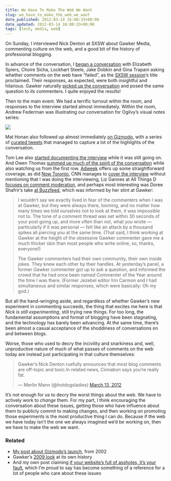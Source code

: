```yaml
---
title: We Have To Make The Web We Want
slug: we_have_to_make_the_web_we_want
date_published: 2012-03-14 16:00:33+00:00
date_updated: 2012-03-14 16:00:33+00:00
tags: [tech, media, web]
---
```

On Sunday, I interviewed Nick Denton at SXSW about Gawker Media, commenting culture on the web, and a good bit of the history of professional blogging.

In advance of the conversation, I [began a conversation](http://beta.branch.com/on-sunday-i-m-interviewing-nick-denton-at-sxsw-about-gawker-the-failure-of-comments-have-web-comments-failed?invitation=lmxtgeafsw1w7kqp&amp;response=accept) with Elizabeth Spiers, Choire Sicha, Lockhart Steele, Jake Dobkin and Gina Trapani asking whether comments on the web have “failed”, as the [SXSW session](http://schedule.sxsw.com/2012/events/event_IAP100127)‘s title proclaimed. Their responses, as expected, were both insightful and hilarious. Gawker naturally [picked up the conversation](http://gawker.com/5892025/dear-commenters-do-you-think-internet-comments-have-failed-and-whose-fault-is-it) and posed the same question to *its* commenters. I quite enjoyed the results!

Then to the main event. We had a terrific turnout within the room, and responses to the interview started almost immediately. Within the room, Andrew Federman was illustrating our conversation for Ogilvy’s visual notes series:

[![](/images/oglivy-notes-gawker-comments.jpg)](https://web.archive.org/web/20120511093652/https://ogilvynotes.com/49790/454990/sxsw-2012/the-nick-denton-interview-the-failure-of-comments "Sketch notes on Gawker comments converastion")

Mat Honan also followed up almost immediately [on Gizmodo](http://gizmodo.com/5892301/heres-what-nick-denton-said-about-his-own-commenters), with a series of [curated tweets](http://storify.com/mat/nick-denton-talks-about-you) that managed to capture a lot of the highlights of the conversation.

Tom Lee also [started documenting the interview](http://www.manifestdensity.net/2012/03/11/sxsw-lessons-from-the-distant-past/) while it was still going on. And Owen Thomas [summed up much of the spirit of the conversation](http://www.dailydot.com/business/gawker-media-nick-denton-tragedy-of-comments/) while also watching us from the first row. [Adweek](http://www.adweek.com/news/press/nick-denton-tragedy-comments-138881) offers up some straightforward coverage, as did [Now Toronto](http://www.nowtoronto.com/guides/sxsw/2012/story.cfm?content=185653), CNN manages to [cover the interview](http://www.cnn.com/2012/03/11/tech/web/online-comments-sxsw/index.html) without mentioning that I was doing the interviewing, Liz Gannes at All Things D [focuses on comment moderation](http://allthingsd.com/20120311/gawker-will-deputize-commenters-says-nick-denton-at-sxsw/), and perhaps most interesting was Doree Shafrir’s take [at Buzzfeed](http://www.buzzfeed.com/doree/gawker-medias-commenter-problem), which was informed by her stint at Gawker:

> I wouldn’t say we exactly lived in fear of the commenters when I was at Gawker, but they were always there, looming, and no matter how many times we told ourselves not to look at them, it was impossible not to. The tone of a comment thread was set within 30 seconds of your post going up, and more often than not, what you wrote — particularly if it was personal — felt like an attack by a thousand spikes all piercing you at the same time. (That said, I think working at Gawker at the height of the obsessive Gawker commenter gave me a much thicker skin than most people who write online, so, thanks, everyone!)
> 
> The Gawker commenters had their own community, their own inside jokes. They knew each other by their handles. At yesterday’s panel, a former Gawker commenter got up to ask a question, and informed the crowd that he had once been named Commenter of the Year around the time I was there. (Former Jezebel editor Irin Carmon and I had simultaneous and similar responses, which were basically: Oh my god.)

But all the hand-wringing aside, and regardless of whether Gawker’s new experiment in commenting succeeds, the thing that excites me here is that *Nick is still experimenting*, still trying new things. For too long, the fundamental assumptions and format of blogging have been stagnating, and the technology has barely been advancing. At the same time, there’s been almost a casual acceptance of the shoddiness of conversations on and between blogs.

Worse, those who used to decry the incivility and snarkiness and, well, unproductive nature of much of what passes of comments on the web today are instead just participating in that culture themselves:

> Gawker’s Nick Denton ruefully announces that most blog comments are off-topic and toxic.In related news, Cinnabon says you’re really fat.
> 
> — Merlin Mann (@hotdogsladies) [March 13, 2012](https://twitter.com/hotdogsladies/status/179460576244797441)

It’s not enough for us to decry the worst things about the web. We have to actively work to *change* them. For my part, I think encouraging the conversation about these issues, getting those who have influence about them to publicly commit to making changes, and then working on promoting those experiments is the most productive thing I can do. Because if the web we have today isn’t the one we always imagined we’d be working on, then we have to make the web we want.

### Related

- [My post about Gizmodo’s launch](/2002/08/gizmodo-launche), from 2002
- Gawker’s [2009 look](http://advertising.gawker.com/5351013/then-and-now-seven-years-of-blogging-as-business) at its own history
- And my own post claiming [if your website’s full of assholes, it’s your fault](/2011/07/20/if_your_websites_full_of_assholes_its_your_fault-2/), which I’m proud to say has become something of a reference for a lot of people who care about these issues
